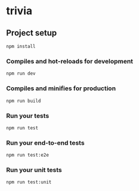 # trivia

## Project setup
```
npm install
```

### Compiles and hot-reloads for development
```
npm run dev
```

### Compiles and minifies for production
```
npm run build
```

### Run your tests
```
npm run test
```

### Run your end-to-end tests
```
npm run test:e2e
```

### Run your unit tests
```
npm run test:unit
```

